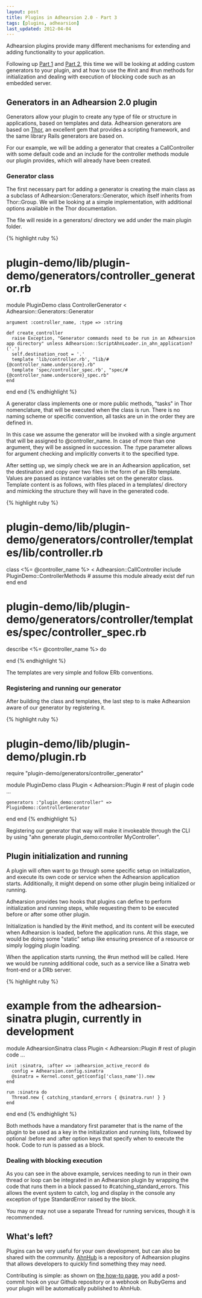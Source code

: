 ```yaml
---
layout: post
title: Plugins in Adhearsion 2.0 - Part 3
tags: [plugins, adhearsion]
last_updated: 2012-04-04
---
```


Adhearsion plugins provide many different mechanisms for extending and adding functionality to your application.

Following up [Part 1](http://mojolingo.com/blog/2012/plugins-in-adhearsion-2-0-part-1/) and [Part 2](http://mojolingo.com/blog/2012/plugins-in-adhearsion-2-0-part-2/),
this time we will be looking at adding custom generators to your plugin, and at how to use the #init and #run methods for initialization and dealing with execution of blocking
code such as an embedded server.

## Generators in an Adhearsion 2.0 plugin
Generators allow your plugin to create any type of file or structure in applications, based on templates and data.
Adhearsion generators are based on [Thor](https://github.com/wycats/thor), an excellent gem that provides a scripting framework, and the same library Rails generators are based on.

For our example, we will be adding a generator that creates a CallController with some default code and an include for the controller methods module our plugin provides,
which will already have been created.

### Generator class
The first necessary part for adding a generator is creating the main class as a subclass of Adhearsion::Generators::Generator, which itself inherits from Thor::Group.
We will be looking at a simple implementation, with additional options available in the Thor documentation.

The file will reside in a generators/ directory we add under the main plugin folder.


{% highlight ruby %}
# plugin-demo/lib/plugin-demo/generators/controller_generator.rb
module PluginDemo
  class ControllerGenerator < Adhearsion::Generators::Generator

    argument :controller_name, :type => :string

    def create_controller
      raise Exception, "Generator commands need to be run in an Adhearsion app directory" unless Adhearsion::ScriptAhnLoader.in_ahn_application?('.')
      self.destination_root = '.'
      template 'lib/controller.rb', "lib/#{@controller_name.underscore}.rb"
      template 'spec/controller_spec.rb', "spec/#{@controller_name.underscore}_spec.rb"
    end

  end
end
{% endhighlight %}

A generator class implements one or more public methods, "tasks" in Thor nomenclature, that will be executed when the class is run.
There is no naming scheme or specific convention, all tasks are un in the order they are defined in.

In this case we assume the generator will be invoked with a single argument that will be assigned to @controller_name.
In case of more than one argument, they will be assigned in succession.
The :type parameter allows for argument checking and implicitly converts it to the specified type.

After setting up, we simply check we are in an Adhearsion application, set the destination and copy over two files in the form of an ERb template.
Values are passed as instance variables set on the generator class.
Template content is as follows, with files placed in a templates/ directory and mimicking the structure they will have in the generated code.

{% highlight ruby %}
# plugin-demo/lib/plugin-demo/generators/controller/templates/lib/controller.rb
class <%= @controller_name %> < Adhearsion::CallController
  include PluginDemo::ControllerMethods # assume this module already exist
  def run
  end
end  

# plugin-demo/lib/plugin-demo/generators/controller/templates/spec/controller_spec.rb
describe <%= @controller_name %> do

end
{% endhighlight %}

The templates are very simple and follow ERb conventions.

### Registering and running our generator
After building the class and templates, the last step to is make Adhearsion aware of our generator by registering it.

{% highlight ruby %}
# plugin-demo/lib/plugin-demo/plugin.rb
require "plugin-demo/generators/controller_generator"

module PluginDemo
  class Plugin < Adhearsion::Plugin
    # rest of plugin code ...
    
    generators :"plugin_demo:controller" => PluginDemo::ControllerGenerator

  end
end
{% endhighlight %}

Registering our generator that way will make it invokeable through the CLI by using "ahn generate plugin_demo:controller MyController".

## Plugin initialization and running
A plugin will often want to go through some specific setup on initialization, and execute its own code or service when the Adhearsion application starts.
Additionally, it might depend on some other plugin being initialized or running.

Adhearsion provides two hooks that plugins can define to perform initialization and running steps, while requesting them to be executed before or after some other plugin.

Initialization is handled by the #init method, and its content will be executed when Adhearsion is loaded, before the application runs.
At this stage, we would be doing some "static" setup like ensuring presence of a resource or simply logging plugin loading.

When the application starts running, the #run method will be called. Here we would be running additional code, such as a service like a Sinatra web front-end or a DRb server.

{% highlight ruby %}
# example from the adhearsion-sinatra plugin, currently in development
module AdhearsionSinatra
  class Plugin < Adhearsion::Plugin
    # rest of plugin code ...
    
    init :sinatra, :after => :adhearsion_active_record do
      config = Adhearsion.config.sinatra
      @sinatra = Kernel.const_get(config['class_name']).new
    end
    
    run :sinatra do
      Thread.new { catching_standard_errors { @sinatra.run! } }
    end
  end
end
{% endhighlight %}

Both methods have a mandatory first parameter that is the name of the plugin to be used as a key in the initialization and running lists,
followed by optional :before and :after option keys that specify when to execute the hook. Code to run is passed as a block.

### Dealing with blocking execution
As you can see in the above example, services needing to run in their own thread or loop can be integrated in an Adhearsion plugin by wrapping the code that runs
them in a block passed to #catching_standard_errors. This allows the event system to catch, log and display in the console any exception of type StandardError raised by
the block.

You may or may not use a separate Thread for running services, though it is recommended.

## What's left?
Plugins can be very useful for your own development, but can also be shared with the community.
[AhnHub](http://ahnhub.com/) is a repository of Adhearsion plugins that allows developers to quickly find something they may need.

Contributing is simple: as shown on [the how-to page](http://ahnhub.com/how), you add a post-commit hook on your Github repository or a webhook on RubyGems and your plugin will
be automatically published to AhnHub. 
